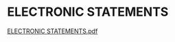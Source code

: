 # ELECTRONIC STATEMENTS

[ELECTRONIC STATEMENTS.pdf](ELECTRONIC%20STATEMENTS%20b67406cf4f2a4f06ba355f43ee85f1ad/ELECTRONIC_STATEMENTS.pdf)